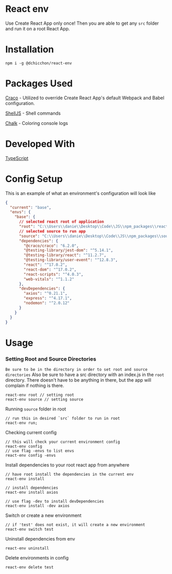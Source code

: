 # React env

Use Create React App only once! Then you are able to get any `src` folder and run it on a root React App.

# Installation

```console
npm i -g @dchicchon/react-env
```

# Packages Used

[Craco](https://www.npmjs.com/package/@craco/craco) - Utilized to override Create React App's default Webpack and Babel configuration.

[ShellJS](https://github.com/shelljs/shelljs) - Shell commands

[Chalk](https://www.npmjs.com/package/chalk) - Coloring console logs

# Developed With

[TypeScript](https://www.typescriptlang.org/)

# Config Setup

This is an example of what an environment's configuration will look like

```json
{
  "current": "base",
  "envs": {
    "base": {
      // selected react root of application
      "root": "C:\\Users\\danie\\Desktop\\Code\\JS\\npm_packages\\react-test",
      // selected source to run app
      "source": "C:\\Users\\danie\\Desktop\\Code\\JS\\npm_packages\\source\\src",
      "dependencies": {
        "@craco/craco": "6.2.0",
        "@testing-library/jest-dom": "^5.14.1",
        "@testing-library/react": "^11.2.7",
        "@testing-library/user-event": "^12.8.3",
        "react": "^17.0.2",
        "react-dom": "^17.0.2",
        "react-scripts": "^4.0.3",
        "web-vitals": "^1.1.2"
      },
      "devDependencies": {
        "axios": "^0.21.1",
        "express": "^4.17.1",
        "nodemon": "^2.0.12"
      }
    }
  }
}
```

# Usage

### Setting Root and Source Directories

`Be sure to be in the directory in order to set root and source directories`
Also be sure to have a src directory with an index.js in the `root` directory. There doesn't have to be anything
in there, but the app will complain if nothing is there.

```
react-env root // setting root
react-env source // setting source
```

Running `source` folder in root
```
// run this in desired `src` folder to run in root
react-env run;
```

Checking current config

```
// this will check your current environment config
react-env config
// use flag -envs to list envs
react-env config -envs
```

Install dependencies to your root react app from anywhere

```
// have root install the dependencies in the current env
react-env install

// install dependencies
react-env install axios

// use flag -dev to install devDependencies
react-env install -dev axios
```

Switch or create a new environment

```
// if 'test' does not exist, it will create a new environment
react-env switch test
```

Uninstall dependencies from env

```
react-env uninstall
```

Delete environments in config

```
react-env delete test
```
